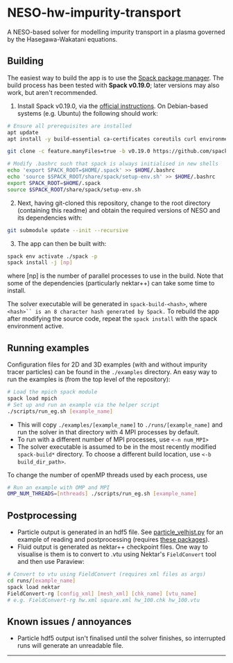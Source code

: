 # NESO-hw-impurity-transport
A NESO-based solver for modelling impurity transport in a plasma governed by the Hasegawa-Wakatani equations.

## Building
The easiest way to build the app is to use the [Spack package manager](https://spack.readthedocs.io/en/latest/index.html).
The build process has been tested with **Spack v0.19.0**; later versions may also work, but aren't recommended.

1. Install Spack v0.19.0, via the [official instructions](https://spack.readthedocs.io/en/latest/getting_started.html#installation).
On Debian-based systems (e.g. Ubuntu) the following should work:

```bash
# Ensure all prerequisites are installed
apt update
apt install -y build-essential ca-certificates coreutils curl environment-modules gfortran git gpg lsb-release python3 python3-distutils python3-venv unzip zip

git clone -c feature.manyFiles=true -b v0.19.0 https://github.com/spack/spack.git $HOME/.spack

# Modify .bashrc such that spack is always initialised in new shells
echo 'export SPACK_ROOT=$HOME/.spack' >> $HOME/.bashrc
echo 'source $SPACK_ROOT/share/spack/setup-env.sh' >> $HOME/.bashrc
export SPACK_ROOT=$HOME/.spack
source $SPACK_ROOT/share/spack/setup-env.sh
```

2. Next, having git-cloned this repository, change to the root directory (containing this readme) and obtain the required versions of NESO and its dependencies with:
```bash
git submodule update --init --recursive
```

3. The app can then be built with:
```bash
spack env activate ./spack -p
spack install -j [np]
```

where \[np\] is the number of parallel processes to use in the build.
Note that some of the dependencies (particularly nektar++) can take some time to install.

The solver executable will be generated in `spack-build-<hash>`, where `<hash>`` is an 8 character hash generated by Spack.`
To rebuild the app after modifying the source code, repeat the `spack install` with the spack environment active.

## Running examples
Configuration files for 2D and 3D examples (with and without impurity tracer particles) can be found in the `./examples` directory.
An easy way to run the examples is (from the top level of the repository):
```bash
# Load the mpich spack module
spack load mpich
# Set up and run an example via the helper script
./scripts/run_eg.sh [example_name]
```

- This will copy `./examples/[example_name]` to `./runs/[example_name]` and run the solver in that directory with 4 MPI processes by default.
- To run with a different number of MPI processes, use `<-n num_MPI> `
- The solver executable is assumed to be in the most recently modified `spack-build*` directory. To choose a different build location, use `<-b build_dir_path>`.

To change the number of openMP threads used by each process, use
```bash
# Run an example with OMP and MPI
OMP_NUM_THREADS=[nthreads] ./scripts/run_eg.sh [example_name]
```

## Postprocessing
- Particle output is generated in an hdf5 file. See [particle_velhist.py](./postproc/particle_velhist.py) for an example of reading and postprocessing (requires [these packages](./postproc/requirements.txt)).
- Fluid output is generated as nektar++ checkpoint files. One way to visualise is them is to convert to .vtu using Nektar's `FieldConvert` tool and then use Paraview:
```bash
# Convert to vtu using FieldConvert (requires xml files as args)
cd runs/[example_name]
spack load nektar
FieldConvert-rg [config_xml] [mesh_xml] [chk_name] [vtu_name]
# e.g. FieldConvert-rg hw.xml square.xml hw_100.chk hw_100.vtu
``` 

## Known issues / annoyances

- Particle hdf5 output isn't finalised until the solver finishes, so interrupted runs will generate an unreadable file.
---